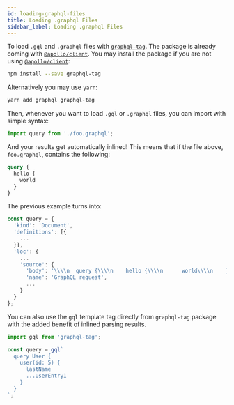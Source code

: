 ```yaml
---
id: loading-graphql-files
title: Loading .graphql Files
sidebar_label: Loading .graphql Files
---
```


To load `.gql` and `.graphql` files with [`graphql-tag`](https://www.npmjs.com/package/graphql-tag). The package is already coming with [`@apollo/client`](https://www.npmjs.com/package/@apollo/client). You may install the package if you are not using [`@apollo/client`](https://www.npmjs.com/package/@apollo/client):

```sh
npm install --save graphql-tag
```

Alternatively you may use `yarn`:

```sh
yarn add graphql graphql-tag
```

Then, whenever you want to load `.gql` or `.graphql` files, you can import with simple syntax:

```js
import query from './foo.graphql';
```

And your results get automatically inlined! This means that if the file above, `foo.graphql`, contains the following:

```graphql
query {
  hello {
    world
  }
}
```

The previous example turns into:

```javascript
const query = {
  'kind': 'Document',
  'definitions': [{
    ...
  }],
  'loc': {
    ...
    'source': {
      'body': '\\\\n  query {\\\\n    hello {\\\\n      world\\\\n    }\\\\n  }\\\\n',
      'name': 'GraphQL request',
      ...
    }
  }
};
```

You can also use the `gql` template tag directly from `graphql-tag` package with the added benefit of inlined parsing results.

```js
import gql from 'graphql-tag';
 
const query = gql`
  query User {
    user(id: 5) {
      lastName
      ...UserEntry1
    }
  }
`;
```
